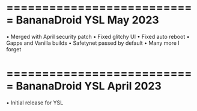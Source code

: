 ===========================
BananaDroid YSL
May 2023
===========================

• Merged with April security patch 
• Fixed glitchy UI 
• Fixed auto reboot
• Gapps and Vanilla builds 
• Safetynet passed by default 
• Many more I forget 

===========================
BananaDroid YSL
April 2023
===========================

• Initial release for YSL
